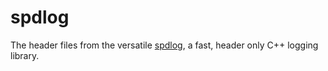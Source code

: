 # spdlog

The header files from the versatile [spdlog](https://github.com/gabime/spdlog), a fast, header only C++ logging library.
